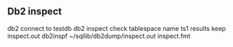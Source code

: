 ## Db2 inspect

db2 connect to testdb
db2 inspect check tablespace name ts1 results keep inspect.out
db2inspf ~/sqllib/db2dump/inspect.out inspect.fmt

